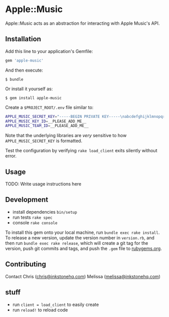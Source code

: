 # Apple::Music

Apple::Music acts as an abstraction for interacting with Apple Music's API.

## Installation

Add this line to your application's Gemfile:

```ruby
gem 'apple-music'
```

And then execute:

    $ bundle

Or install it yourself as:

    $ gem install apple-music

Create a `$PROJECT_ROOT/.env` file similar to:

```bash
APPLE_MUSIC_SECRET_KEY="-----BEGIN PRIVATE KEY-----\nabcdefghijklmnopqrstuvwxyzABCDEFGHIJKLMNOPQRSTUVWXYZ0123456789/+\n-----END PRIVATE KEY-----"
APPLE_MUSIC_KEY_ID=__PLEASE_ADD_ME__
APPLE_MUSIC_TEAM_ID=__PLEASE_ADD_ME__
```

Note that the underlying libraries are _very_ sensitive to how `APPLE_MUSIC_SECRET_KEY` is formatted.

Test the configuration by verifying `rake load_client` exits silently without error.

## Usage

TODO: Write usage instructions here

## Development

+ install dependencies `bin/setup`
+ run tests `rake spec`
+ console `rake console`

To install this gem onto your local machine, run `bundle exec rake install`. To release a new version, update the version number in `version.rb`, and then run `bundle exec rake release`, which will create a git tag for the version, push git commits and tags, and push the `.gem` file to [rubygems.org](https://rubygems.org).

## Contributing

Contact Chris (chris@inkstonehq.com)
Melissa (melissa@inkstonehq.com)

## stuff

+ run `client = load_client` to easily create
+ run `reload!` to reload code
